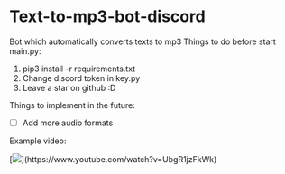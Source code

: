 # Text-to-mp3-bot-discord
Bot which automatically converts texts to mp3
Things to do before start main.py:
1) pip3 install -r requirements.txt
2) Change discord token in key.py
3) Leave a star on github :D

Things to implement in the future:
- [ ] Add more audio formats

Example video:


[![]([https://img.youtube.com/vi/foHMV908I1E/0.jpg](https://i9.ytimg.com/vi/UbgR1jzFkWk/mqdefault.jpg?sqp=CJSdiq4G-oaymwEmCMACELQB8quKqQMa8AEB-AH-CYAC0AWKAgwIABABGF0gWyhlMA8=&rs=AOn4CLCuHILzlD4HrUQDkDSXSmTpia55FQ)https://i9.ytimg.com/vi/UbgR1jzFkWk/mqdefault.jpg?sqp=CJSdiq4G-oaymwEmCMACELQB8quKqQMa8AEB-AH-CYAC0AWKAgwIABABGF0gWyhlMA8=&rs=AOn4CLCuHILzlD4HrUQDkDSXSmTpia55FQ)](https://www.youtube.com/watch?v=UbgR1jzFkWk)

